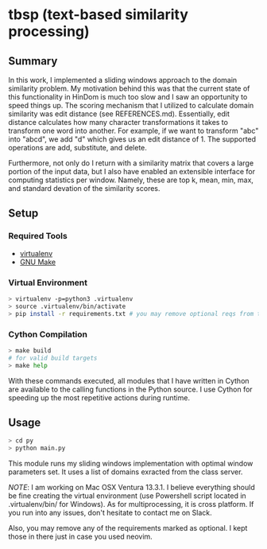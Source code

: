 # tbsp (text-based similarity processing)

## Summary
In this work, I implemented a sliding windows approach to the domain similarity
problem. My motivation behind this was that the current state of this
functionality in HinDom is much too slow and I saw an opportunity to speed
things up. The scoring mechanism that I utilized to calculate domain similarity 
was edit distance (see REFERENCES.md). Essentially, edit distance calculates how 
many character transformations it takes to transform one word into another. For 
example, if we want to transform "abc" into "abcd", we add "d" which gives us an 
edit distance of 1. The supported operations are add, substitute, and delete.

Furthermore, not only do I return with a similarity matrix that covers a large 
portion of the input data, but I also have enabled an extensible interface for 
computing statistics per window. Namely, these are top k, mean, min, max, and 
standard devation of the similarity scores. 

## Setup

### Required Tools
- [virtualenv](https://virtualenv.pypa.io/en/latest/installation.html)
- [GNU Make](https://www.gnu.org/software/make/)

### Virtual Environment
```bash
> virtualenv -p=python3 .virtualenv
> source .virtualenv/bin/activate
> pip install -r requirements.txt # you may remove optional reqs from this file
```

### Cython Compilation
```bash
> make build
# for valid build targets
> make help
```

With these commands executed, all modules that I have written in Cython are
available to the calling functions in the Python source. I use Cython for
speeding up the most repetitive actions during runtime.

## Usage

```bash
> cd py
> python main.py
```

This module runs my sliding windows implementation with optimal window
parameters set. It uses a list of domains exracted from the class server.

_NOTE_: I am working on Mac OSX Ventura 13.3.1. I believe everything should be
fine creating the virtual environment (use Powershell script located in
.virtualenv/bin/ for Windows). As for multiprocessing, it is cross platform. If
you run into any issues, don't hesitate to contact me on Slack.

Also, you may remove any of the requirements marked as optional. I kept those in
there just in case you used neovim.
